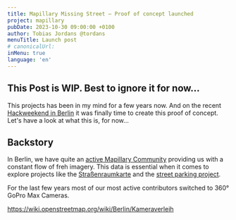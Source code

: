 ```yaml
---
title: Mapillary Missing Street – Proof of concept launched
project: mapillary
pubDate: 2023-10-30 09:00:00 +0100
author: Tobias Jordans @tordans
menuTitle: Launch post
# canonicalUrl:
inMenu: true
language: 'en'
---
```


## This Post is WIP. Best to ignore it for now…

This projects has been in my mind for a few years now. And on the recent [Hackweekend in Berlin](https://www.fossgis.de/news/2023_10_22_hackweekend_berlin/) it was finally time to create this proof of concept. Let's have a look at what this is, for now…

## Backstory

In Berlin, we have quite an [active Mapillary Community](https://www.mapillary.com/app/leaderboard/542609?location=Berlin%2C+Germany&focus=map&lat=52.523460832607356&lng=13.38212698771747&z=11.316230389043383) providing us with a constant flow of freh imagery. This data is essential when it comes to explore projects like the [Straßenraumkarte](https://strassenraumkarte.osm-berlin.org/) and the [street parking project](https://parkraum.osm-verkehrswende.org/regions/berlin/).

For the last few years most of our most active contributors switched to 360° GoPro Max Cameras.

https://wiki.openstreetmap.org/wiki/Berlin/Kameraverleih
